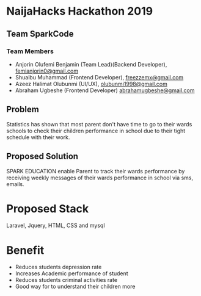 # NaijaHacks Hackathon 2019

## Team SparkCode

### Team Members

- Anjorin Olufemi Benjamin (Team Lead)(Backend Developer), femianjorin0@gmail.com
- Shuaibu Muhammad (Frontend Developer), freezzemx@gmail.com
- Azeez Halimat Olubunmi  (UI/UX), olubunmi1998@gmail.com
- Abraham Ugbeshe (Frontend Developer) abrahamugbeshe@gmail.com

## Problem 
   Statistics has shown that most parent don't have time to go to their wards schools to check their children performance in school due to their tight schedule with their work.

## Proposed Solution

SPARK EDUCATION enable Parent to track their wards performance by receiving weekly messages of their wards performance in school via sms, emails.

# Proposed Stack

Laravel, Jquery, HTML, CSS and mysql 

# Benefit

- Reduces students depression rate
- Increases Academic performance of student
- Reduces students criminal activities rate
- Good way for to understand their children more


